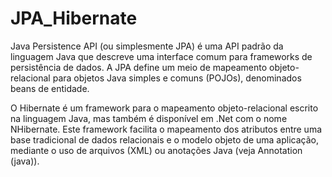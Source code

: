 # JPA_Hibernate
Java Persistence API (ou simplesmente JPA) é uma API padrão da linguagem Java que descreve uma interface comum para frameworks de persistência de dados. A JPA define um meio de mapeamento objeto-relacional para objetos Java simples e comuns (POJOs), denominados beans de entidade.

O Hibernate é um framework para o mapeamento objeto-relacional escrito na linguagem Java, mas também é disponível em .Net com o nome NHibernate. Este framework facilita o mapeamento dos atributos entre uma base tradicional de dados relacionais e o modelo objeto de uma aplicação, mediante o uso de arquivos (XML) ou anotações Java (veja Annotation (java)).
